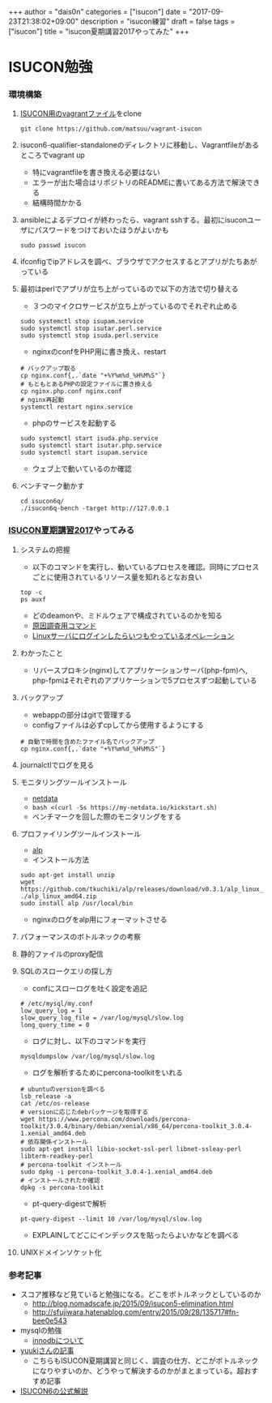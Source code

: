 +++
author = "dais0n"
categories = ["isucon"]
date = "2017-09-23T21:38:02+09:00"
description = "isucon練習"
draft = false
tags = ["isucon"]
title = "isucon夏期講習2017やってみた"
+++

# ISUCON勉強

### 環境構築
1. [ISUCON用のvagrantファイル](https://github.com/matsuu/vagrant-isucon)をclone

    ```
    git clone https://github.com/matsuu/vagrant-isucon
    ```

2. isucon6-qualifier-standaloneのディレクトリに移動し、Vagrantfileがあるところでvagrant up
    * 特にvagrantfileを書き換える必要はない
    * エラーが出た場合はリポジトリのREADMEに書いてある方法で解決できる
    * 結構時間かかる
3. ansibleによるデプロイが終わったら、vagrant sshする。最初にisuconユーザにパスワードをつけておいたほうがよいかも

    ```
    sudo passwd isucon
    ```

4. ifconfigでipアドレスを調べ、ブラウザでアクセスするとアプリがたちあがっている
5. 最初はperlでアプリが立ち上がっているので以下の方法で切り替える
    * ３つのマイクロサービスが立ち上がっているのでそれぞれ止める

    ```
    sudo systemctl stop isupam.service
    sudo systemctl stop isutar.perl.service
    sudo systemctl stop isuda.perl.service
    ```

    * nginxのconfをPHP用に書き換え、restart

    ```
    # バックアップ取る
    cp nginx.conf{,.`date "+%Y%m%d_%H%M%S"`}
    # もともとあるPHPの設定ファイルに置き換える
    cp nginx.php.conf nginx.conf
    # nginx再起動
    systemctl restart nginx.service
    ```

    * phpのサービスを起動する

    ```
    sudo systemctl start isuda.php.service
    sudo systemctl start isutar.php.service
    sudo systemctl start isupam.service
    ```

    * ウェブ上で動いているのか確認
6. ベンチマーク動かす
    ```
    cd isucon6q/
    ./isucon6q-bench -target http://127.0.0.1
    ```

### [ISUCON夏期講習2017](http://isucon.net/archives/50648750.html)やってみる
1. システムの把握
    * 以下のコマンドを実行し、動いているプロセスを確認。同時にプロセスごとに使用されているリソース量を知れるとなお良い

    ```
    top -c
    ps auxf
    ```
    * どのdeamonや、ミドルウェアで構成されているのかを知る
    * [原因調査用コマンド](http://blog.father.gedow.net/2012/10/23/linux-command-for-trouble/)
    * [Linuxサーバにログインしたらいつもやっているオペレーション](http://blog.yuuk.io/entry/linux-server-operations)
2. わかったこと
    * リバースプロキシ(nginx)してアプリケーションサーバ(php-fpm)へ, php-fpmはそれぞれのアプリケーションで5プロセスずつ起動している
3. バックアップ
    * webappの部分はgitで管理する
    * configファイルは必ずcpしてから使用するようにする

    ```
    # 自動で時間を含めたファイル名でバックアップ
    cp nginx.conf{,.`date "+%Y%m%d_%H%M%S"`}
    ```
4. journalctlでログを見る
5. モニタリングツールインストール
    * [netdata](https://github.com/firehol/netdata/wiki/Installation)
    * ``` bash <(curl -Ss https://my-netdata.io/kickstart.sh) ```
    * ベンチマークを回した際のモニタリングをする
6. プロファイリングツールインストール
    * [alp](https://github.com/tkuchiki/alp)
    * インストール方法
    ```
    sudo apt-get install unzip
    wget https://github.com/tkuchiki/alp/releases/download/v0.3.1/alp_linux_amd64.zip
    ./alp_linux_amd64.zip
    sudo install alp /usr/local/bin
    ```
    * nginxのログをalp用にフォーマットさせる

7. パフォーマンスのボトルネックの考察
8. 静的ファイルのproxy配信
9. SQLのスロークエリの探し方
    * confにスローログを吐く設定を追記
    ```
    # /etc/mysql/my.conf
    low_query_log = 1
    slow_query_log_file = /var/log/mysql/slow.log
    long_query_time = 0
    ```
    * ログに対し、以下のコマンドを実行
    ```
    mysqldumpslow /var/log/mysql/slow.log
    ```
    * ログを解析するためにpercona-toolkitをいれる
    ```
    # ubuntuのversionを調べる
    lsb_release -a
    cat /etc/os-release
    # versionに応じたdebパッケージを取得する
    wget https://www.percona.com/downloads/percona-toolkit/3.0.4/binary/debian/xenial/x86_64/percona-toolkit_3.0.4-1.xenial_amd64.deb
    # 依存関係インストール
    sudo apt-get install libio-socket-ssl-perl libnet-ssleay-perl libterm-readkey-perl
    # percona-toolkit インストール
    sudo dpkg -i percona-toolkit_3.0.4-1.xenial_amd64.deb
    # インストールされたか確認
    dpkg -s percona-toolkit 
    ```
    * pt-query-digestで解析
    ```
    pt-query-digest --limit 10 /var/log/mysql/slow.log
    ```
    * EXPLAINしてどこにインデックスを貼ったらよいかなどを調べる
10. UNIXドメインソケット化
    
### 参考記事
* スコア推移など見ていると勉強になる。どこをボトルネックとしているのか
    * http://blog.nomadscafe.jp/2015/09/isucon5-elimination.html
    * http://sfujiwara.hatenablog.com/entry/2015/09/28/135717#fn-bee0e543
* mysqlの勉強
    * [innodbについて](http://shindolog.hatenablog.com/entry/2015/04/01/185703)
* [yuukiさんの記事](http://blog.yuuk.io/entry/web-operations-isucon)
    * こちらもISUCON夏期講習と同じく、調査の仕方、どこがボトルネックになりやすいのか、どうやって解決するのかがまとまっている。超おすすめ記事
* [ISUCON6の公式解説](http://isucon.net/archives/48697611.html)
